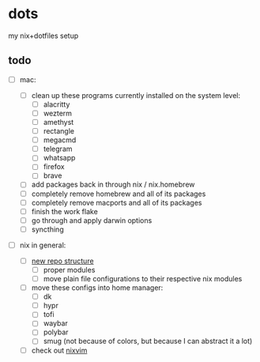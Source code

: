 # dots

my nix+dotfiles setup

## todo

- [ ] mac:

  - [ ] clean up these programs currently installed on the system level:
    - [ ] alacritty
    - [ ] wezterm
    - [ ] amethyst
    - [ ] rectangle
    - [ ] megacmd
    - [ ] telegram
    - [ ] whatsapp
    - [ ] firefox
    - [ ] brave
  - [ ] add packages back in through nix / nix.homebrew
  - [ ] completely remove homebrew and all of its packages
  - [ ] completely remove macports and all of its packages
  - [ ] finish the work flake
  - [ ] go through and apply darwin options
  - [ ] syncthing

- [ ] nix in general:
  - [ ] [new repo structure](https://nixos-and-flakes.thiscute.world/nixos-with-flakes/modularize-the-configuration)
    - [ ] proper modules
    - [ ] move plain file configurations to their respective nix modules
  - [ ] move these configs into home manager:
    - [ ] dk
    - [ ] hypr
    - [ ] tofi
    - [ ] waybar
    - [ ] polybar
    - [ ] smug (not because of colors, but because I can abstract it a lot)
  - [ ] check out [nixvim](https://github.com/nix-community/nixvim)
